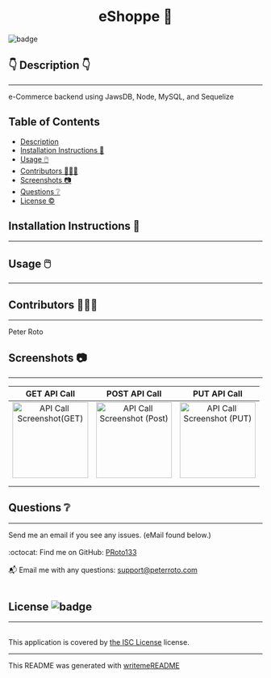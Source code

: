 
  <h1 align="center">eShoppe 🎉 </h1>
    
  ![badge](https://img.shields.io/badge/license-ISC-brightgreen)<br />
  
  ## 👇  Description  👇
---
  
  e-Commerce backend using JawsDB, Node, MySQL, and Sequelize
 
  ## Table of Contents 
  - [Description](#--description--)
  - [Installation Instructions 📣](#installation-instructions-)
  - [Usage 🖱️](#usage-️)
  - [Contributors 🧑‍🤝‍🧑](#contributors-)
  - [Screenshots 📷](#screenshots-)
  - [Questions ❔](#questions-)
  - [License ©️](#license-️)
    
  ## Installation Instructions 📣
---

  
  
  ## Usage 🖱️
---

  
  
  ## Contributors 🧑‍🤝‍🧑
---
  Peter Roto
  
  ## Screenshots 📷
---

  |  GET API Call                              | POST API Call                               | PUT API Call                               | 
  |:------------------------------------------------------:|:------------------------------------------------------:|:------------------------------------------------------:|
  | <img alt="API Call Screenshot(GET)" href="https://loremflickr.com/240/240" src="https://loremflickr.com/240/240" width="150" height="150"> |<img alt="API Call Screenshot (Post)" href="https://loremflickr.com/240/240" src="https://loremflickr.com/240/240" width="150" height="150">|<img alt="API Call Screenshot (PUT)" href="https://loremflickr.com/240/240" src="https://loremflickr.com/240/240" width="150" height="150">|
  |                                                        |                                                        |                                                        |
  |                                                        |                                                        |                                                        |   


  ## Questions ❔

---

  Send me an email if you see any issues. (eMail found below.)<br />
  <br />
  :octocat: Find me on GitHub: [PRoto133](https://github.com/PRoto133)<br />
  <br />
  📬 Email me with any questions: support@peterroto.com<br /><br />
  
  ## License ![badge](https://img.shields.io/badge/license-ISC-brightgreen)
---
  <br />
  This application is covered by <a href="https://opensource.org/licenses/ISC"> the ISC License</a> license. 

  --------------------------- 
 

  This README was generated with [writemeREADME](https://github.com/proto133/writemeREADME) 
  

